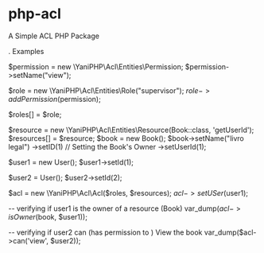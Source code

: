 # php-acl
A Simple ACL PHP Package




. Examples

$permission = new \YaniPHP\Acl\Entities\Permission;
$permission->setName("view");

$role = new \YaniPHP\Acl\Entities\Role("supervisor");
$role->addPermission($permission);

$roles[] = $role;

$resource = new \YaniPHP\Acl\Entities\Resource(Book::class, 'getUserId');
$resources[] = $resource;
$book = new Book();
$book->setName("livro legal")
     ->setID(1)
     // Setting the Book's Owner
     ->setUserId(1);

$user1  = new  User();
$user1->setId(1);

$user2  = User();
$user2->setId(2);

$acl = new \YaniPHP\Acl\Acl($roles, $resources);
$acl->setUSer($user1);

-- verifying if user1 is the owner of a resource (Book)
var_dump($acl->isOwner($book, $user1));

-- verifying if user2 can (has permission to ) View the book
var_dump($acl->can('view', $user2));

